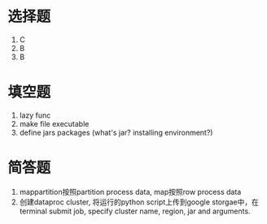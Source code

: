# 选择题
1. C
2. B
3. B

# 填空题
1. lazy func
2. make file executable
3. define jars packages (what's jar? installing environment?)

# 简答题
1. mappartition按照partition process data, map按照row process data
2. 创建dataproc cluster, 将运行的python script上传到google storgae中，在terminal submit job, specify cluster name, region, jar and arguments.

